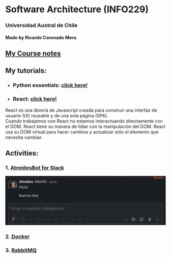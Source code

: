 # Software Architecture  (INFO229)
### Universidad Austral de Chile
#### Made by Ricardo Coronado Mera



## [My Course notes](https://docs.google.com/document/d/1tk83BdHxWoIsKKACsBDRqfjEl_w9nC9XWIvy3faFVZE/edit?usp=sharing)

## My tutorials:
- ### Python essentials: [click here!](/tutoriales/python/python-essentials.ipynb)
- ### React: [click here!](/tutoriales/react/react-essentials.md)
React es una librería de Javascript creada para construir una interfaz de usuario (UI) reusable y de una sola página (SPA).   
Cuando trabajamos con React no estamos interactuando directamente con el DOM. React tiene su manera de lidiar con la manipulación del DOM. React usa su DOM virtual para hacer cambios y actualizar sólo el elemento que necesita cambiar.
## Activities:
### 1. [AtreidesBot for Slack](/actividades/atreidesbot-slack/)
<div align="center"><img src="/actividades/atreidesbot-slack/img.png"></div>

### 2. [Docker](actividades/docker/)
### 3. [RabbitMQ](actividades/rabbitmq/)


